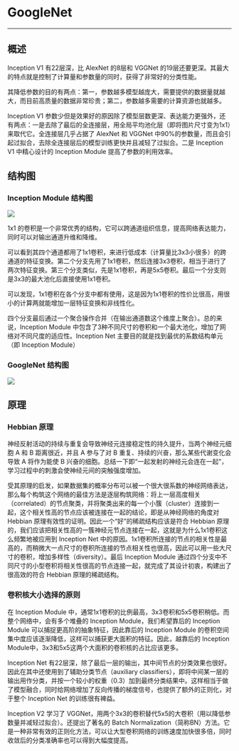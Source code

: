 # GoogleNet
***
## 概述

Inception V1 有22层深，比 AlexNet 的8层和 VGGNet 的19层还要更深。其最大的特点就是控制了计算量和参数量的同时，获得了非常好的分类性能。

其降低参数的目的有两点：第一，参数越多模型越庞大，需要提供的数据量就越大，而目前高质量的数据非常珍贵；第二，参数越多需要的计算资源也就越多。

Inception V1 参数少但是效果好的原因除了模型层数更深、表达能力更强外，还有两点：一是去除了最后的全连接层，用全局平均池化层（即将图片尺寸变为1x1）来取代它。全连接层几乎占据了 AlexNet 和 VGGNet 中90%的参数量，而且会引起过拟合，去除全连接层后的模型训练更快并且减轻了过拟合。二是 Inception V1 中精心设计的 Inception Module 提高了参数的利用效率。

## 结构图

### Inception Module 结构图

![](https://hackathonprojects.files.wordpress.com/2016/09/inception_implement.png)

1x1 的卷积是一个非常优秀的结构，它可以跨通道组织信息，提高网络表达能力，同时可以对输出通道升维和降维。

可以看到其四个通道都用了1x1卷积，来进行低成本（计算量比3x3小很多）的跨通道的特征变换。第二个分支先用了1x1卷积，然后连接3x3卷积，相当于进行了两次特征变换。第三个分支类似，先是1x1卷积，再是5x5卷积。最后一个分支则是3x3的最大池化后直接使用1x1卷积。

可以发现，1x1卷积在各个分支中都有使用，这是因为1x1卷积的性价比很高，用很小的计算两就能增加一层特征变换和非线性化。

四个分支最后通过一个聚合操作合并（在输出通道数这个维度上聚合）。总的来说，Inception Module 中包含了3种不同尺寸的卷积和一个最大池化，增加了网络对不同尺度的适应性。Inception Net 主要目的就是找到最优的系数结构单元（即 Inception Module）

### GoogleNet 结构图

![](https://adeshpande3.github.io/assets/GoogleNet.gif)

## 原理

### Hebbian 原理
神经反射活动的持续与重复会导致神经元连接稳定性的持久提升，当两个神经元细胞 A 和 B 距离很近，并且 A 参与了对 B 重复、持续的兴奋，那么某些代谢变化会导致 A 将作为能使 B 兴奋的细胞。总结一下即“一起发射的神经元会连在一起”，学习过程中的刺激会使神经元间的突触强度增加。

受其原理的启发，如果数据集的概率分布可以被一个很大很系数的神经网络表达，那么每个构筑这个网络的最佳方法是逐层构筑网络：将上一层高度相关（correlated）的节点聚类，并将聚类出来的每一个小簇（cluster）连接到一起，这个相关性高的节点应该被连接在一起的结论，即是从神经网络的角度对 Hebbian 原理有效性的证明。因此一个“好”的稀疏结构应该是符合 Hebbian 原理的，我们应该把相关性高的一簇神经元节点连接在一起，这就是为什么1x1卷积这么频繁地被应用到 Inception Net 中的原因。1x1卷积所连接的节点的相关性是最高的，而稍微大一点尺寸的卷积所连接的节点相关性也很高，因此可以用一些大尺寸的卷积，增加多样性（diversity）。最后 Inception Module 通过四个分支中不同尺寸的小型卷积将相关性很高的节点连接一起，就完成了其设计初衷，构建出了很高效的符合 Hebbian 原理的稀疏结构。

### 卷积核大小选择的原则
在 Inception Module 中，通常1x1卷积的比例最高，3x3卷积和5x5卷积稍低。而整个网络中，会有多个堆叠的 Inception Module，我们希望靠后的 Inception Module 可以捕捉更高阶的抽象特征，因此靠后的 Inception Module 的卷积空间集中度应该逐渐降低，这样可以捕获更大面积的特征。因此，越靠后的 Inception Module中，3x3和5x5这两个大面积的卷积核的占比应该更多。

Inception Net 有22层深，除了最后一层的输出，其中间节点的分类效果也很好。因此在其中还使用到了辅助分类节点（auxiliary classifiers），即将中间某一层的输出用作分类，并按一个较小的权重（0.3）加到最终分类结果中。这样相当于做了模型融合，同时给网络增加了反向传播的梯度信号，也提供了额外的正则化，对于整个 Inception Net 的训练很有裨益。

Inception V2 学习了 VGGNet，用两个3x3的卷积替代5x5的大卷积（用以降低参数量并减轻过拟合）。还提出了著名的 Batch Normalization（简称BN）方法。它是一种非常有效的正则化方法，可以让大型卷积网络的训练速度加快很多倍，同时收敛后的分类准确率也可以得到大幅度提高。
